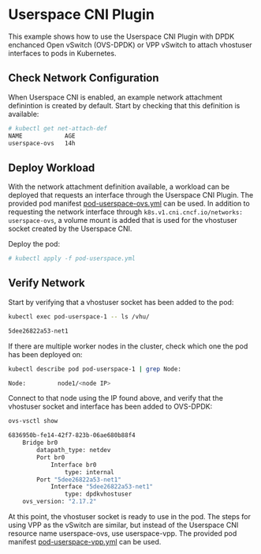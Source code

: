 # Userspace CNI Plugin

This example shows how to use the Userspace CNI Plugin with DPDK enchanced Open vSwitch (OVS-DPDK) or VPP vSwitch to attach vhostuser interfaces to pods in Kubernetes.

## Check Network Configuration

When Userspace CNI is enabled, an example network attachment definintion is created by default. Start by checking that this definition is available:

```bash
# kubectl get net-attach-def
NAME            AGE
userspace-ovs   14h
```

## Deploy Workload

With the network attachment definition available, a workload can be deployed that requests an interface through the Userspace CNI Plugin. The provided pod manifest [pod-userspace-ovs.yml](pod-userspace-ovs.yml) can be used.
In addition to requesting the network interface through `k8s.v1.cni.cncf.io/networks: userspace-ovs`, a volume mount is added that is used for the vhostuser socket created by the Userspace CNI.

Deploy the pod:

```bash
# kubectl apply -f pod-userspace.yml
```

## Verify Network

Start by verifying that a vhostuser socket has been added to the pod:

```bash
kubectl exec pod-userspace-1 -- ls /vhu/

5dee26822a53-net1
```

If there are multiple worker nodes in the cluster, check which one the pod has been deployed on:

```bash
kubectl describe pod pod-userspace-1 | grep Node: 

Node:         node1/<node IP>
```
Connect to that node using the IP found above, and verify that the vhostuser socket and interface has been added to OVS-DPDK:

```bash
ovs-vsctl show

6836950b-fe14-42f7-823b-06ae680b88f4
    Bridge br0
        datapath_type: netdev
        Port br0
            Interface br0
                type: internal
        Port "5dee26822a53-net1"
            Interface "5dee26822a53-net1"
                type: dpdkvhostuser
    ovs_version: "2.17.2"
```

At this point, the vhostuser socket is ready to use in the pod. The steps for using VPP as the vSwitch are similar, but instead of the Userspace CNI resource name userspace-ovs, use userspace-vpp. The provided pod manifest [pod-userspace-vpp.yml](pod-userspace-vpp.yml) can be used.
